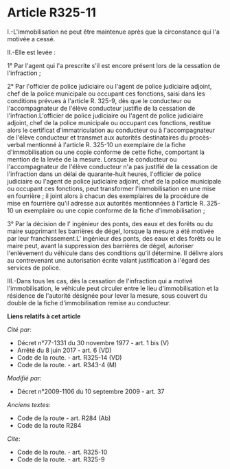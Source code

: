 # Article R325-11

I.-L'immobilisation ne peut être maintenue après que la circonstance qui l'a motivée a cessé. 

II.-Elle est levée : 

1° Par l'agent qui l'a prescrite s'il est encore présent lors de la cessation de l'infraction ; 

2° Par l'officier de police judiciaire ou l'agent de police judiciaire adjoint, chef de la police municipale ou occupant ces
fonctions, saisi dans les conditions prévues à l'article R. 325-9, dès que le conducteur ou l'accompagnateur de l'élève
conducteur justifie de la cessation de l'infraction.L'officier de police judiciaire ou l'agent de police judiciaire adjoint,
chef de la police municipale ou occupant ces fonctions, restitue alors le certificat d'immatriculation au conducteur ou à
l'accompagnateur de l'élève conducteur et transmet aux autorités destinataires du procès-verbal mentionné à l'article R.
325-10 un exemplaire de la fiche d'immobilisation ou une copie conforme de cette fiche, comportant la mention de la levée de
la mesure. Lorsque le conducteur ou l'accompagnateur de l'élève conducteur n'a pas justifié de la cessation de l'infraction
dans un délai de quarante-huit heures, l'officier de police judiciaire ou l'agent de police judiciaire adjoint, chef de la
police municipale ou occupant ces fonctions, peut transformer l'immobilisation en une mise en fourrière ; il joint alors à
chacun des exemplaires de la procédure de mise en fourrière qu'il adresse aux autorités mentionnées à l'article R. 325-10 un
exemplaire ou une copie conforme de la fiche d'immobilisation ; 

3° Par la décision de l'    ingénieur des ponts, des eaux et des forêts  ou du maire supprimant les barrières de dégel,
lorsque la mesure a été motivée par leur franchissement.L'    ingénieur des ponts, des eaux et des forêts  ou le maire peut,
avant la suppression des barrières de dégel, autoriser l'enlèvement du véhicule dans des conditions qu'il détermine. Il
délivre alors au contrevenant une autorisation écrite valant justification à l'égard des services de police. 

III.-Dans tous les cas, dès la cessation de l'infraction qui a motivé l'immobilisation, le véhicule peut circuler entre le
lieu d'immobilisation et la résidence de l'autorité désignée pour lever la mesure, sous couvert du double de la fiche
d'immobilisation remise au conducteur.

**Liens relatifs à cet article**

_Cité par_:

  - Décret n°77-1331 du 30 novembre 1977 - art. 1 bis (V)
  - Arrêté du 8 juin 2017 - art. 6 (VD)
  - Code de la route. - art. R325-14 (VD)
  - Code de la route. - art. R343-4 (M)

_Modifié par_:

  - Décret n°2009-1106 du 10 septembre 2009 - art. 37

_Anciens textes_:

  - Code de la route - art. R284 (Ab)
  - Code de la route R284

_Cite_:

  - Code de la route. - art. R325-10
  - Code de la route. - art. R325-9
